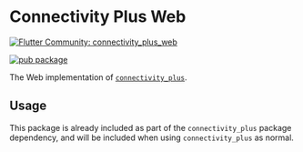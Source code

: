 # Connectivity Plus Web

[![Flutter Community: connectivity_plus_web](https://fluttercommunity.dev/_github/header/connectivity_plus_web)](https://github.com/fluttercommunity/community)

[![pub package](https://img.shields.io/pub/v/connectivity_plus_web.svg)](https://pub.dev/packages/connectivity_plus_web)

The Web implementation of [`connectivity_plus`](https://pub.dev/packages/connectivity_plus).

## Usage

This package is already included as part of the `connectivity_plus` package dependency, and will
be included when using `connectivity_plus` as normal.
